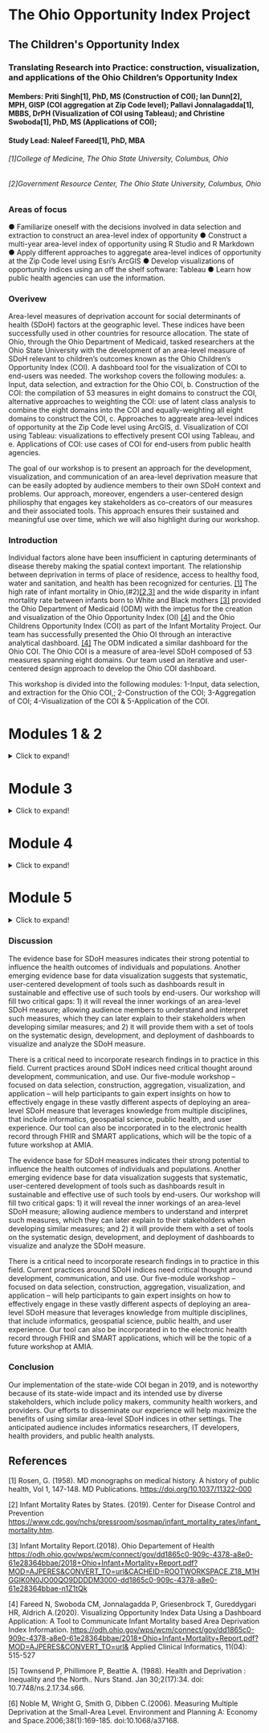 
# The Ohio Opportunity Index Project
## The Children's Opportunity Index

### Translating Research into Practice: construction, visualization, and applications of the Ohio Children’s Opportunity Index
#### Members: Priti Singh[1], PhD, MS (Construction of COI); Ian Dunn[2], MPH, GISP (COI aggregation at Zip Code level); Pallavi Jonnalagadda[1], MBBS, DrPH (Visualization of COI using Tableau); and Christine Swoboda[1], PhD, MS (Applications of COI);
#### Study Lead: Naleef Fareed[1], PhD, MBA

###### [1]College of Medicine, The Ohio State University, Columbus, Ohio
###### [2]Government Resource Center, The Ohio State University, Columbus, Ohio


### Areas of focus 
● Familiarize oneself with the decisions involved in data selection and extraction to construct an area-level index of opportunity 
● Construct a multi-year area-level index of opportunity using R Studio and R Markdown 
● Apply different approaches to aggregate area-level indices of opportunity at the Zip Code level using Esri’s ArcGIS ● Develop visualizations of opportunity indices using an off the shelf software: Tableau 
● Learn how public health agencies can use the information.

### Overivew
Area-level measures of deprivation account for social determinants of health (SDoH) factors at the geographic level. These indices have been successfully used in other countries for resource allocation. The state of Ohio, through the Ohio Department of Medicaid, tasked researchers at the Ohio State University with the development of an area-level measure of SDoH relevant to children’s outcomes known as the Ohio Children’s Opportunity Index (COI). A dashboard tool for the visualization of COI to end-users was needed. The workshop covers the following modules: a. Input, data selection, and extraction for the Ohio COI, b. Construction of the COI: the compilation of 53 measures in eight domains to construct the COI, alternative approaches to weighting the COI: use of latent class analysis to combine the eight domains into the COI and equally-weighting all eight domains to construct the COI, c. Approaches to aggreate area-level indices of opportunity at the Zip Code level using ArcGIS, d. Visualization of COI using Tableau: visualizations to effectively present COI using Tableau, and e. Applications of COI: use cases of COI for end-users from public health agencies.

The goal of our workshop is to present an approach for the development, visualization, and communication of an area-level deprivation measure that can be easily adopted by audience members to their own SDoH context and problems. Our approach, moreover, engenders a user-centered design philiosphy that engages key stakeholders as co-creators of our measures and their associated tools. This approach ensures their sustained and meaningful use over time, which we will also highlight during our workshop.

### Introduction
Individual factors alone have been insufficient in capturing determinants of disease thereby making the spatial context important. The relationship between deprivation in terms of place of residence, access to healthy food, water and sanitation, and health has been recognized for centuries. [[1]](#1) The high rate of infant mortality in Ohio,(#2)[[2,3]](#3) and the wide disparity in infant mortality rate between infants born to White and Black mothers [[3]](#3) provided the Ohio Department of Medicaid (ODM) with the impetus for the creation and visualization of the Ohio Opportunity Index (OI) [[4]](#4) and the Ohio Childrens Opportunity Index (COI) as part of the Infant Mortality Project. Our team has successfully presented the Ohio OI through an interactive analytical dashboard. [[4]](#4) The ODM indicated a similar dashboard for the Ohio COI. The Ohio COI is a measure of area-level SDoH composed of 53 measures spanning eight domains. Our team used an iterative and user-centered design approach to develop the Ohio COI dashboard.

This workshop is divided into the following modules: 1-Input, data selection, and extraction for the Ohio COI,; 2-Construction of the COI; 3-Aggregation of COI; 4-Visualization of the COI & 5-Application of the COI.

# Modules 1 & 2
<details>
  <summary>Click to expand!</summary>
  
Module 1: Input data selection and extraction for the Ohio COI

In this module, we will discuss the decisions involved in the selection of input data for the construction of the Ohio COI. Further, we will describe the extraction of data from multiple sources and linkage of the information by Census Tract across data sets.

  
Module 2: Construction of the Ohio COI

We will walk the audience through the construction of the Ohio COI based on the seminal approach that is the foundation for several well-known area level SDoH measures used internationally and in the US. [[5,6]](#5)(#6) In this module, we will:
1.	Demonstrate the multi-step approach proposed by the authors of the seminal study, which we adapted for the Ohio COI using R and R Studio. This step will also involve showing the audience how to develop an area level SDoH measures for multiple time periods. 
2.	Demonstrate two approaches our team used for the development of the Ohio COI and explain the preference of one approach over the other. For the initial development of the Ohio COI, we followed a previously described approach [[5,6]](#5)(#6) of latent factor analysis to assign weights to each of the eight domains. Our team also used an approach where each domain was equally weighted. We will walk the audience through constructing the weighted and unweighted indices during our workshop. 
3.	Show examples of how area level SDoH measures can be validated using existing measures that are publicly available. This will also involve describing results from our validation study of the Ohio COI by assessing its association with health indicators like life expectancy, and racial distribution. 

{% include youtubePlayer.html id="yhYXBpB9tkM" %}

[Modules 1 & 2 slides](https://github.com/OEIcat/AMIA_Workshop/raw/Introduction/AMIA_Slides.pdf)



[Modules 1 & 2 video]

</details>

# Module 3
<details>
  <summary>Click to expand!</summary>

### Module 3: Ohio COI aggregation at Zip Code level 
In this module we will walk the audience through how to aggregate the Ohio COI to the Zip Code level. A Zip Code is not an inherent geographic unit with defined boundaries, but a unique code used by the United State Postal Service to group addresses together to aid in mail delivery. Zip Codes are often used in public health to collect and report data because they are more common to the general public than geographic units such as the Census Tract. Zip Codes and Census Tracts do not share geographic commonalities which makes aggregating data collected at the Census Tract level to the Zip Code a challenge. We will demonstrate various geospatial approaches using Esri’s ArcGIS software to aggregate COI values to Zip Codes. These methods can also be used to aggregate data between any geographic units that do not share common boundaries (e.g. drive time radii and census tracts).



{% include youtubePlayer.html id="JZO4I3XpZvc" %}

[Module 3 slides](https://github.com/ChildrensOpportunityIndex/The-Ohio-Opportunity-Index-Project/raw/main/W13_ZipCode_Ian.pdf)



</details>

# Module 4
<details>
  <summary>Click to expand!</summary>

### Module 4: Visualization of the Ohio COI using Tableau
Our team used an iterative user-centered design approach to develop the Ohio COI dashboard and used Tableau to create various components of the dashboard. In this module we will:
1.	Discuss the choices and decisions made in regard to the content, function and aesthetics of the Ohio COI dashboard based on iterative feedback from project sponsors, also known a co-creation or user-centered design. We will provide the audience with a set of usability tools to systematically collect information from stakeholders to help improve the tool.  
2.	Demonstrate the use of Tableau to visualize Ohio COI scores at the Census Tract level; display Ohio COI data calculated at different time points; display change in Ohio COI data between two time points; and compare relative positions for Census Tracts. 
3.	Demostrate the visualization of Ohio COI and the race/ethnic distribution of the Ohio population, as well as, other publicly-available SDoH data like the Social Vulnerability Index (SVI). 

{% include youtubePlayer.html id="Y7Ux5ia1FoE" %}

[Module 4 slides](https://github.com/OEIcat/AMIA_Workshop/raw/Introduction/AMIA-presentationv2.pdf)

[Module 4 video]

</details>

# Module 5
<details>
  <summary>Click to expand!</summary>
  
### Module 5: Applications of the Ohio COI
In this module, we describe real-life scenarios on how the Ohio COI can be used by key stakeholders. Our example pertains to a public health program manager trying to gain a better understanding of infant outcomes in certain geographic areas. In this example, we will demonstrate how the program manager can assess the Ohio COI and its individual domains, but also visually examine other characteristics of the areas under consideration like the race and ethnic make-up, the social vulnerability index, and the change in scores over time. 

{% include youtubePlayer.html id="xC6JFpjRc2k" %}

[Module 5 slides](https://github.com/OEIcat/AMIA_Workshop/raw/Introduction/AMIA_PowerPoint_Template_2021%20CMS%20slides.pdf)

[Module 5 video]

</details>

### Discussion
The evidence base for SDoH measures indicates their strong potential to influence the health outcomes of individuals and populations. Another emerging evidence base for data visualization suggests that systematic, user-centered development of tools such as dashboards result in sustainable and effective use of such tools by end-users. Our workshop will fill two critical gaps: 1) it will reveal the inner workings of an area-level SDoH measure; allowing audience members to understand and interpret such measures, which they can later explain to their stakeholders when developing similar measures; and 2) it will provide them with a set of tools on the systematic design, development, and deployment of dashboards to visualize and analyze the SDoH measure. 

There is a critical need to incorporate research findings in to practice in this field. Current practices around SDoH indices need critical thought around development, communication, and use. Our five-module workshop – focused on data selection, construction, aggregation, visualization, and application – will help participants to gain expert insights on how to effectively engage in these vastly different aspects of deploying an area-level SDoH measure that leverages knowledge from multiple disciplines, that include informatics, geospatial science, public health, and user experience. Our tool can also be incorporated in to the electronic health record through FHIR and SMART applications, which will be the topic of a future workshop at AMIA. 

The evidence base for SDoH measures indicates their strong potential to influence the health outcomes of individuals and populations. Another emerging evidence base for data visualization suggests that systematic, user-centered development of tools such as dashboards result in sustainable and effective use of such tools by end-users. Our workshop will fill two critical gaps: 1) it will reveal the inner workings of an area-level SDoH measure; allowing audience members to understand and interpret such measures, which they can later explain to their stakeholders when developing similar measures; and 2) it will provide them with a set of tools on the systematic design, development, and deployment of dashboards to visualize and analyze the SDoH measure. 

There is a critical need to incorporate research findings in to practice in this field. Current practices around SDoH indices need critical thought around development, communication, and use. Our five-module workshop – focused on data selection, construction, aggregation, visualization, and application – will help participants to gain expert insights on how to effectively engage in these vastly different aspects of deploying an area-level SDoH measure that leverages knowledge from multiple disciplines, that include informatics, geospatial science, public health, and user experience. Our tool can also be incorporated in to the electronic health record through FHIR and SMART applications, which will be the topic of a future workshop at AMIA. 

### Conclusion
Our implementation of the state-wide COI began in 2019, and is noteworthy because of its state-wide impact and its intended use by diverse stakeholders, which include policy makers, community health workers, and providers. Our efforts to disseminate our experience will help maximize the benefits of using similar area-level SDoH indices in other settings. The anticipated audience includes informatics researchers, IT developers, health providers, and public health analysts. 


## References
<a id="1">[1]</a> 
Rosen, G. (1958). 
MD monographs on medical history. 
A history of public health, Vol 1, 147-148.
MD Publications. https://doi.org/10.1037/11322-000

<a id="2">[2]</a> 
Infant Mortality Rates by States. (2019). 
Center for Disease Control and Prevention
https://www.cdc.gov/nchs/pressroom/sosmap/infant_mortality_rates/infant_mortality.htm.

<a id="3">[3]</a> 
Infant Mortality Report.(2018). 
Ohio Departement of Health 
https://odh.ohio.gov/wps/wcm/connect/gov/dd1865c0-909c-4378-a8e0-61e28364bbae/2018+Ohio+Infant+Mortality+Report.pdf?MOD=AJPERES&CONVERT_TO=url&CACHEID=ROOTWORKSPACE.Z18_M1HGGIK0N0JO00QO9DDDDM3000-dd1865c0-909c-4378-a8e0-61e28364bbae-n1Z1tQk

<a id="4">[4]</a> 
Fareed N, Swoboda CM, Jonnalagadda P, Griesenbrock T, Gureddygari HR, Aldrich A.(2020). 
Visualizing Opportunity Index Data Using a Dashboard Application: A Tool to Communicate Infant Mortality based Area Deprivation Index Information.
https://odh.ohio.gov/wps/wcm/connect/gov/dd1865c0-909c-4378-a8e0-61e28364bbae/2018+Ohio+Infant+Mortality+Report.pdf?MOD=AJPERES&CONVERT_TO=url&
Applied Clinical Informatics, 11(04): 515-527

<a id="5">[5]</a> 
Townsend P, Phillimore P, Beattie A. (1988). 
Health and Deprivation : Inequality and the North..
Nurs Stand. Jan 30;2(17):34. doi: 10.7748/ns.2.17.34.s66. 

<a id="6">[6]</a> 
Noble M, Wright G, Smith G, Dibben C.(2006). 
Measuring Multiple Deprivation at the Small-Area Level.
Environment and Planning A: Economy and Space.2006;38(1):169-185. doi:10.1068/a37168.


